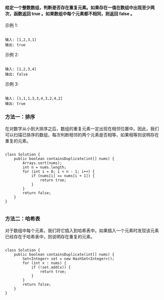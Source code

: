 <!--
author: Justin
head: 
date: 2021-07-12
title: 数组-217-存在重复元素
tags: 数据结构
images: http://pingodata.qiniudn.com/cube2.jpg
category: 数据结构-数组
status: publish
summary: leetcode-217-存在重复元素
-->

#### 给定一个整数数组，判断是否存在重复元素。如果存在一值在数组中出现至少两次，函数返回 true 。如果数组中每个元素都不相同，则返回 false 。

示例 1:

```

输入: [1,2,3,1]
输出: true

```


示例 2:

```

输入: [1,2,3,4]
输出: false

```

示例 3:

```

输入: [1,1,1,3,3,4,3,2,4,2]
输出: true

```

### 方法一：排序

在对数字从小到大排序之后，数组的重复元素一定出现在相邻位置中。因此，我们可以扫描已排序的数组，每次判断相邻的两个元素是否相等，如果相等则说明存在重复的元素。

```

class Solution {
    public boolean containsDuplicate(int[] nums) {
        Arrays.sort(nums);
        int n = nums.length;
        for (int i = 0; i < n - 1; i++) {
            if (nums[i] == nums[i + 1]) {
                return true;
            }
        }
        return false;
    }
}


```

### 方法二：哈希表

对于数组中每个元素，我们将它插入到哈希表中。如果插入一个元素时发现该元素已经存在于哈希表中，则说明存在重复的元素。

```

class Solution {
    public boolean containsDuplicate(int[] nums) {
        Set<Integer> set = new HashSet<Integer>();
        for (int x : nums) {
            if (!set.add(x)) {
                return true;
            }
        }
        return false;
    }
}


```
